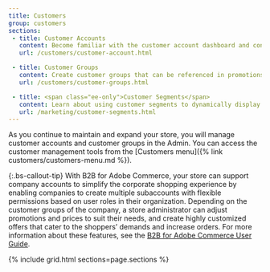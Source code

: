 ```yaml
---
title: Customers
group: customers
sections:
 - title: Customer Accounts
   content: Become familiar with the customer account dashboard and configure customer accounts according to your preference.
   url: /customers/customer-account.html

 - title: Customer Groups
   content: Create customer groups that can be referenced in promotions and tax classes.
   url: /customers/customer-groups.html

 - title: <span class="ee-only">Customer Segments</span>
   content: Learn about using customer segments to dynamically display content and promotions to specific customers, based on properties such as customer address, order history, shopping cart contents, and so on.
   url: /marketing/customer-segments.html
---
```


As you continue to maintain and expand your store, you will manage customer accounts and customer groups in the Admin. You can access the customer management tools from the [Customers menu]({% link customers/customers-menu.md %}).

{:.bs-callout-tip}
With B2B for Adobe Commerce, your store can support company accounts to simplify the corporate shopping experience by enabling companies to create multiple subaccounts with flexible permissions based on user roles in their organization. Depending on the customer groups of the company, a store administrator can adjust promotions and prices to suit their needs, and create highly customized offers that cater to the shoppers’ demands and increase orders. For more information about  these features, see the [B2B for Adobe Commerce User Guide](https://experienceleague.adobe.com/docs/commerce-admin/b2b/companies/account-companies.html).

{% include grid.html sections=page.sections %}